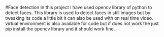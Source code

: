 #Face detection
In this project i have used opencv library of python to detect faces.
This library is used to detect faces in still images but by tweaking its code a little bit it can also be used with on real time video.
virtual environment is also available for code but if does not work the just pip install the opencv library and it should work fine.